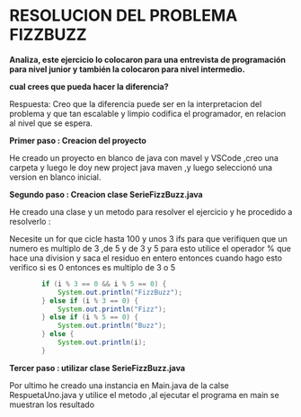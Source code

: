 # RESOLUCION DEL PROBLEMA FIZZBUZZ

**Analiza, este ejercicio lo colocaron para una entrevista de programación para nivel junior y también la colocaron para nivel intermedio.**

**cual crees que pueda hacer la diferencia?**

Respuesta: Creo que la diferencia puede ser en la interpretacion del problema y que tan escalable y limpio codifica el programador, en relacion al nivel que se espera.

**Primer paso : Creacion del proyecto**

He creado un proyecto en blanco de java con mavel y VSCode ,creo una carpeta y luego le doy new project java maven ,y luego seleccionó una version en blanco inicial.

**Segundo paso : Creacion clase SerieFizzBuzz.java**

He creado una clase y un metodo para resolver el ejercicio y he procedido a resolverlo :

Necesite un for que cicle hasta 100 y unos 3 ifs para que verifiquen que un numero es multiplo de 3 ,de 5 y de 3 y 5 para esto utilice el operador % que hace una division y saca el residuo en entero entonces cuando hago esto verifico si es 0 entonces es multiplo de 3 o 5

```java
        if (i % 3 == 0 && i % 5 == 0) {
            System.out.println("FizzBuzz");
        } else if (i % 3 == 0) {
            System.out.println("Fizz");
        } else if (i % 5 == 0) {
            System.out.println("Buzz");
        } else {
            System.out.println(i);
        }

```

**Tercer paso : utilizar clase SerieFizzBuzz.java**

Por ultimo he creado una instancia en Main.java de la calse RespuetaUno.java y utilice el metodo ,al ejecutar el programa en main se muestran los resultado

